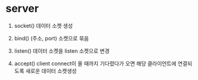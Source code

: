 
# server

1. socket() 데이터 소켓 생성 

2. bind() (주소, port) 소켓으로 묶음

3. listen() 데이터 소켓을 listen 소켓으로 변경

4. accept() client connect이 올 때까지 기다렸다가 오면 해당 클라이언트에 연결되도록 새로운 데이터 소켓생성 